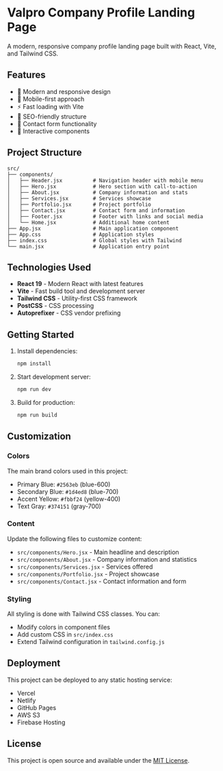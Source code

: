 # Valpro Company Profile Landing Page

A modern, responsive company profile landing page built with React, Vite, and Tailwind CSS.

## Features

- 🎨 Modern and responsive design
- 📱 Mobile-first approach
- ⚡ Fast loading with Vite
- 🎯 SEO-friendly structure
- 📧 Contact form functionality
- 🎪 Interactive components

## Project Structure

```
src/
├── components/
│   ├── Header.jsx          # Navigation header with mobile menu
│   ├── Hero.jsx            # Hero section with call-to-action
│   ├── About.jsx           # Company information and stats
│   ├── Services.jsx        # Services showcase
│   ├── Portfolio.jsx       # Project portfolio
│   ├── Contact.jsx         # Contact form and information
│   ├── Footer.jsx          # Footer with links and social media
│   └── Home.jsx            # Additional home content
├── App.jsx                 # Main application component
├── App.css                 # Application styles
├── index.css               # Global styles with Tailwind
└── main.jsx                # Application entry point
```

## Technologies Used

- **React 19** - Modern React with latest features
- **Vite** - Fast build tool and development server
- **Tailwind CSS** - Utility-first CSS framework
- **PostCSS** - CSS processing
- **Autoprefixer** - CSS vendor prefixing

## Getting Started

1. Install dependencies:
   ```bash
   npm install
   ```

2. Start development server:
   ```bash
   npm run dev
   ```

3. Build for production:
   ```bash
   npm run build
   ```

## Customization

### Colors
The main brand colors used in this project:
- Primary Blue: `#2563eb` (blue-600)
- Secondary Blue: `#1d4ed8` (blue-700)
- Accent Yellow: `#fbbf24` (yellow-400)
- Text Gray: `#374151` (gray-700)

### Content
Update the following files to customize content:
- `src/components/Hero.jsx` - Main headline and description
- `src/components/About.jsx` - Company information and statistics
- `src/components/Services.jsx` - Services offered
- `src/components/Portfolio.jsx` - Project showcase
- `src/components/Contact.jsx` - Contact information and form

### Styling
All styling is done with Tailwind CSS classes. You can:
- Modify colors in component files
- Add custom CSS in `src/index.css`
- Extend Tailwind configuration in `tailwind.config.js`

## Deployment

This project can be deployed to any static hosting service:
- Vercel
- Netlify
- GitHub Pages
- AWS S3
- Firebase Hosting

## License

This project is open source and available under the [MIT License](LICENSE).